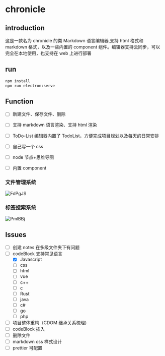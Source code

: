 # chronicle

## introduction

这是一款名为 chronicle 的类 Markdown 语言编辑器,支持 html 格式和 markdown 格式，以及一些内置的 component 组件。编辑器支持云同步，可以完全在本地使用，也支持在 web 上进行部署

## run

```cmd
npm install
npm run electron:serve
```

## Function

- [ ] 新建文件、保存文件、删除
- [ ] 支持 markdown 语言渲染、支持 html 渲染
- [ ] ToDo-List 编辑器内置了 TodoList，方便完成项目规划以及每天的日常安排

- [ ] 自己写一个 css
- [ ] node 节点+思维导图
- [ ] 内置 component

### 文件管理系统

![FdPgJS](https://mikes.oss-cn-beijing.aliyuncs.com/uPic/FdPgJS.png)

### 标签搜索系统

![PmlBBj](https://mikes.oss-cn-beijing.aliyuncs.com/uPic/PmlBBj.png)

## Issues

- [ ] 创建 notes 在多级文件夹下有问题
- [ ] codeBlock 支持常见语言
  - [x] Javascript
  - [ ] css
  - [ ] html
  - [ ] vue
  - [ ] c++
  - [ ] c
  - [ ] Rust
  - [ ] java
  - [ ] c#
  - [ ] go
  - [ ] php
- [ ] 项目整体重构（CDOM 继承关系梳理)
- [ ] codeBlock 插入
- [ ] 删除文件
- [ ] markdown css 样式设计
- [ ] prettier 可配置
